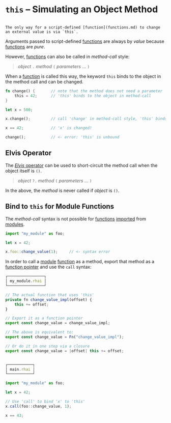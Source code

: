 `this` &ndash; Simulating an Object Method
==========================================

```admonish warning.side "Functions are pure"

The only way for a script-defined [function](functions.md) to change an external value is via `this`.
```

Arguments passed to script-defined [functions](functions.md) are always by _value_ because
[functions](functions.md) are _pure_.

However, [functions](functions.md) can also be called in _method-call_ style:

> _object_ `.` _method_ `(` _parameters_ ... `)`

When a [function](functions.md) is called this way, the keyword `this` binds to the object in the
method call and can be changed.

```rust
fn change() {       // note that the method does not need a parameter
    this = 42;      // 'this' binds to the object in method-call
}

let x = 500;

x.change();         // call 'change' in method-call style, 'this' binds to 'x'

x == 42;            // 'x' is changed!

change();           // <- error: 'this' is unbound
```


Elvis Operator
--------------

The [_Elvis_ operator](https://en.wikipedia.org/wiki/Elvis_operator) can be used to short-circuit
the method call when the object itself is `()`.

> _object_ `?.` _method_ `(` _parameters_ ... `)`

In the above, the _method_ is never called if _object_ is `()`.


Bind to `this` for Module Functions
-----------------------------------

The _method-call_ syntax is not possible for [functions](functions.md) [imported](modules/import.md)
from [modules](modules/index.md).

```js
import "my_module" as foo;

let x = 42;

x.foo::change_value(1);     // <- syntax error
```

In order to call a [module](modules/index.md) [function](functions.md) as a method, export that
method as a [function pointer](fn-ptr.md) and use the `call` syntax:

```js
┌────────────────┐
│ my_module.rhai │
└────────────────┘

// The actual function that uses 'this'
private fn change_value_impl(offset) {
    this += offset;
}

// Export it as a function pointer
export const change_value = change_value_impl;

// The above is equivalent to:
export const change_value = Fn("change_value_impl");

// Or do it in one step via a closure
export const change_value = |offset| this += offset;


┌───────────┐
│ main.rhai │
└───────────┘

import "my_module" as foo;

let x = 42;

// Use 'call' to bind 'x' to 'this'
x.call(foo::change_value, 1);

x == 43;
```
